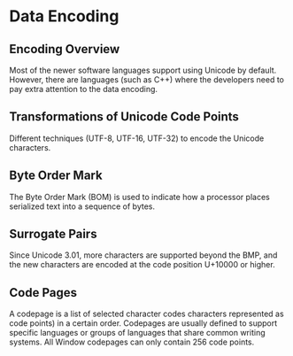 

# Data Encoding

[](https://msdn.microsoft.com/en-us/library/mt683841)
## Encoding Overview

Most of the newer software languages support using Unicode by default. However, there are languages (such as C++) where the developers need to pay extra attention to the data encoding.

[](https://msdn.microsoft.com/en-us/library/mt683843)
## Transformations of Unicode Code Points

Different techniques (UTF-8, UTF-16, UTF-32) to encode the Unicode characters.

[](https://msdn.microsoft.com/en-us/library/mt683845)
## Byte Order Mark

The Byte Order Mark (BOM) is used to indicate how a processor places serialized text into a sequence of bytes.

[](https://msdn.microsoft.com/en-us/library/mt683846)
## Surrogate Pairs

Since Unicode 3.01, more characters are supported beyond the BMP, and the new characters are encoded at the code position U+10000 or higher.

[](https://msdn.microsoft.com/en-us/library/mt662301)
## Code Pages

A codepage is a list of selected character codes characters represented as code points) in a certain order. Codepages are usually defined to support specific languages or groups of languages that share common writing systems. All Window codepages can only contain 256 code points.



